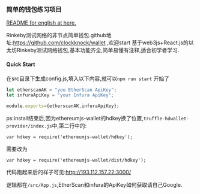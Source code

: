 ### 简单的钱包练习项目



[README for english at here.](./README_EN.md)



Rinkeby测试网络的非节点简单钱包.github地址:https://github.com/clockknock/wallet ,欢迎start
基于web3js+React.js的以太坊Rinkeby测试网络钱包,基本功能齐全,简单易懂有注释,适合初学者学习. 

#### Quick Start

在src目录下生成config.js,填入以下内容,就可以`npm run start` 开始了

```js
let etherscanAK = "you EtherScan ApiKey";
let infuraApiKey = "your Infura ApiKey";

module.exports={etherscanAK,infuraApiKey};
```
ps:install结束后,因为ethereumjs-wallet的hdkey换了位置,`truffle-hdwallet-provider/index.js`中,第二行中的:

```
var hdkey = require('ethereumjs-wallet/hdkey');
```

需要改为

```
var hdkey = require('ethereumjs-wallet/dist/hdkey');
```



代码跑起来后的样子可见:http://193.112.157.22:3000/



逻辑都在`/src/App.js`,EtherScan和infura的ApiKey如何获取请自己Google. 